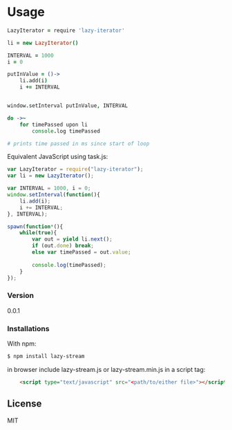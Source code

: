 # Usage

```coffee
LazyIterator = require 'lazy-iterator'

li = new LazyIterator()

INTERVAL = 1000
i = 0

putInValue = ()->
	li.add(i)
	i += INTERVAL


window.setInterval putInValue, INTERVAL

do ->~
	for timePassed upon li
		console.log timePassed

# prints time passed in ms since start of loop
```

Equivalent JavaScript using task.js:

```js
var LazyIterator = require("lazy-iterator");
var li = new LazyIterator();

var INTERVAL = 1000, i = 0;
window.setInterval(function(){
    li.add(i);
    i += INTERVAL;
}, INTERVAL);

spawn(function*(){
    while(true){
        var out = yield li.next();
        if (out.done) break;
        else var timePassed = out.value;
        
        console.log(timePassed);
    }
});

```

### Version
0.0.1

### Installations
With npm: 
```sh
$ npm install lazy-stream
```

in browser include lazy-stream.js or lazy-stream.min.js in a script tag:

```html
    <script type="text/javascript" src="<path/to/either file>"></script>
```


License
----

MIT
